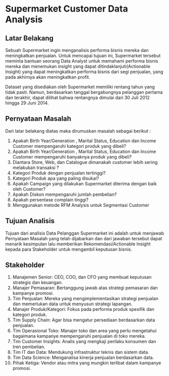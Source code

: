 # Supermarket Customer Data Analysis
## Latar Belakang
Sebuah Supermarket ingin menganalisis performa bisnis mereka dan meningkatkan penjualan. Untuk mencapai tujuan ini, Supermarket tersebut meminta bantuan seorang Data Analyst untuk memahami performa bisnis mereka dan menemukan insight yang dapat ditindaklanjuti(Actionable Insight) yang dapat meningkatkan performa bisnis dari segi penjualan, yang pada akhirnya akan meningkatkan profit.

Dataset yang disediakan oleh Supermarket memiliki rentang tahun yang tidak pasti. Namun, berdasarkan tanggal bergabungnya pelanggan pertama dan terakhir, dapat dilihat bahwa rentangnya dimulai dari 30 Juli 2012 hingga 29 Juni 2014.

## Pernyataan Masalah
Dari latar belakang diatas maka dirumuskan masalah sebagai berikut :
1. Apakah Birth Year/Generation , Marital Status, Education dan Income Customer mempengaruhi kategori produk yang dibeli?
2. Apakah Birth Year/Generation , Marital Status, Education dan Income Customer mempengaruhi banyaknya produk yang dibeli?
3. Diantara Store, Web, dan Catalogue dimanakah customer lebih sering melakukan transaksi ? 
4. Kategori Produk dengan penjualan tertinggi?
5. Kategori Produk apa yang paling disukai?
6. Apakah Campaign yang dilakukan Supermarket diterima dengan baik oleh Customer?
7. Apakah Diskon mempengaruhi jumlah pembelian?
8. Apakah persentase complain tinggi?
9. Menggunakan metode RFM Analysis untuk Segmentasi Customer

## Tujuan Analisis
Tujuan dari analisis Data Pelanggan Supermarket ini adalah untuk menjawab Pernyataan Masalah yang telah dijabarkan dan dari jawaban tersebut
dapat menarik kesimpulan lalu memberikan Rekomendasi/Actionable Insight kepada para Stakeholder untuk mengambil keputusan bisnis.

## Stakeholder
1. Manajemen Senior: CEO, COO, dan CFO yang membuat keputusan strategis dan keuangan. 
2. Manajer Pemasaran: Bertanggung jawab atas strategi pemasaran dan kampanye promosi.
3. Tim Penjualan: Mereka yang mengimplementasikan strategi penjualan dan memerlukan data untuk menyusun strategi lapangan. 
4. Manajer Produk/Kategori: Fokus pada performa produk spesifik dan kategori produk. 
5. Tim Supply Chain: Agar bisa mengatur persediaan berdasarkan data penjualan. 
6. Tim Operasional Toko: Manajer toko dan area yang perlu mengetahui bagaimana kampanye mempengaruhi penjualan di toko mereka. 
7. Tim Customer Insights: Analis yang mengkaji perilaku konsumen dan tren pembelian. 
8. Tim IT dan Data: Mendukung infrastruktur teknis dan sistem data. 
9. Tim Data Science: Menganalisa kinerja penjualan berdasarkan data.
10. Pihak Ketiga: Vendor atau mitra yang mungkin terlibat dalam kampanye promosi.

    
